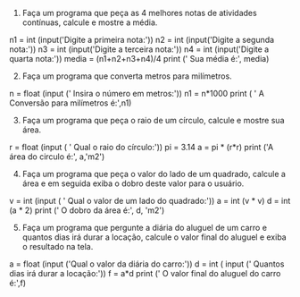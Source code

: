 1) Faça um programa que peça as 4 melhores notas de atividades contínuas, calcule e mostre
a média.

n1 = int (input('Digite a primeira nota:'))
n2 = int (input('Digite a segunda nota:'))
n3 = int (input('Digite a terceira nota:'))
n4 = int (input('Digite a quarta nota:'))
media = (n1+n2+n3+n4)/4
print (' Sua média é:', media)


2) Faça um programa que converta metros para milímetros.

n = float (input (' Insira o número em metros:'))
n1 = n*1000
print ( ' A Conversão para milímetros é:',n1)

3) Faça um programa que peça o raio de um círculo, calcule e mostre sua área.

r = float (input ( ' Qual o raio do círculo:'))
pi = 3.14
a = pi * (r*r)
print ('A área  do circulo é:', a,'m2')

4) Faça um programa que peça o valor do lado de um quadrado, calcule a área e em seguida
exiba o dobro deste valor para o usuário.

v = int (input ( ' Qual o valor de um lado do quadrado:'))
a = int (v * v)
d = int (a * 2)
print (' O dobro da área é:', d, 'm2')

5) Faça um programa que pergunte a diária do aluguel de um carro e quantos dias irá durar a
locação, calcule o valor final do aluguel e exiba o resultado na tela.

a = float (input ('Qual o valor da diária do carro:'))
d = int ( input (' Quantos dias irá durar a locação:'))
f = a*d
print (' O valor final do aluguel do carro é:',f)



